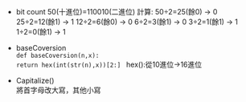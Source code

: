 * bit count                                                                                                                                   50(十進位)=110010(二進位)                                                                                                                    計算:                                                                                                                                       50÷2=25(餘0) → 0                                                                                                                           25÷2=12(餘1) → 1                                                                                                                           12÷2=6(餘0)  → 0                                                                                                                            6÷2=3(餘1)  → 0                                                                                                                            3÷2=1(餘1)  → 1                                                                                                                            1÷2=0(餘1)  → 1

* baseCoversion          
      `def baseCoversion(n,x): `        
          `return hex(int(str(n),x))[2:] ` hex():從10進位→16進位
          
* Capitalize()                
  將首字母改大寫，其他小寫
  
  
    
